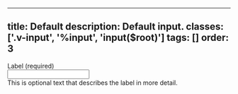 <!--
 *              © 2025 Visa
 *
 * Licensed under the Apache License, Version 2.0 (the "License");
 * you may not use this file except in compliance with the License.
 * You may obtain a copy of the License at
 *
 *         http://www.apache.org/licenses/LICENSE-2.0
 *
 * Unless required by applicable law or agreed to in writing, software
 * distributed under the License is distributed on an "AS IS" BASIS,
 * WITHOUT WARRANTIES OR CONDITIONS OF ANY KIND, either express or implied.
 * See the License for the specific language governing permissions and
 * limitations under the License.
 *
 -->
---
title: Default
description: Default input.
classes: ['.v-input', '%input', 'input($root)']
tags: []
order: 3
---

<div class="v-flex v-flex-col v-gap-4">
  <label class="v-label" for="input-test-1">
    Label (required)
  </label>
  <div class="v-input-container v-surface v-flex-row">
    <input aria-describedby="input-message-test-1" class="v-input" id="input-test-1" name="text-input-field" type="text"/>
  </div>
  <span class="v-input-message" id="input-message-test-1">
    This is optional text that describes the label in more detail.
  </span>
</div>
